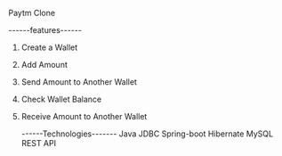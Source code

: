 Paytm Clone 


------features------
1. Create a Wallet
2. Add Amount
3. Send Amount to Another Wallet
4. Check Wallet Balance
5. Receive Amount to Another Wallet



   ------Technologies-------
   Java
   JDBC
   Spring-boot
   Hibernate
   MySQL
   REST API
   
